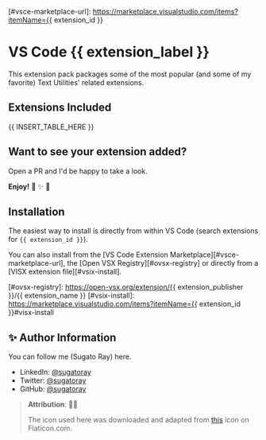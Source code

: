 <!-- markdownlint-disable MD041 -->
<!--- Comment Out the badges as they don't work anymore
[![vscode-badge][#vsce-svg-url-version]][#vsce-marketplace-url]
[![Installs][#vsce-svg-url-installs]][#vsce-marketplace-url] 
[![Downloads][#vsce-svg-url-downloads]][#vsce-marketplace-url]

[#vsce-svg-url-version]: https://vsmarketplacebadge.apphb.com/version/{{ extension_id }}.svg
[#vsce-svg-url-installs]: https://vsmarketplacebadge.apphb.com/installs/{{ extension_id }}.svg
[#vsce-svg-url-downloads]: https://vsmarketplacebadge.apphb.com/downloads/{{ extension_id }}.svg
--->
[#vsce-marketplace-url]: https://marketplace.visualstudio.com/items?itemName={{ extension_id }}
<!-- markdownlint-enable MD041 -->

# VS Code {{ extension_label }}

This extension pack packages some of the most popular (and some of my favorite) Text Utilities' related extensions.

## Extensions Included

<!-- ### TABLE: BEGIN ### -->

{{ INSERT_TABLE_HERE }}

<!-- ### TABLE: END ### -->

<!-- Sample row to fill up: __LABEL__, __EXTN__, __DESC__

| `01` | 🎁 [__LABEL__](https://marketplace.visualstudio.com/items?itemName=__EXTN__) <br/> <p><ul> __DESC__. </ul></p> |

-->

## Want to see your extension added?

Open a PR and I'd be happy to take a look.

__Enjoy!__ 🎁 ✨ 🎉

## Installation

The easiest way to install is directly from within VS Code (search extensions for `{{ extension_id }}`).

You can also install from the [VS Code Extension Marketplace][#vsce-marketplace-url], the [Open VSX Registry][#ovsx-registry] or directly from a [VISX extension file][#vsix-install].

[#ovsx-registry]: https://open-vsx.org/extension/{{ extension_publisher }}/{{ extension_name }}
[#vsix-install]: https://marketplace.visualstudio.com/items?itemName={{ extension_id }}#visx-install

<!---

## List of Emojis Used

- 🎁 : `:gift:`
- ✨ : `:sparkles:`
- 🎉 : `:tada:`

--->

## ✨ Author Information

You can follow me (Sugato Ray) here.

- LinkedIn: [@sugatoray](https://www.linkedin.com/in/sugatoray/)
- Twitter: [@sugatoray](https://twitter.com/sugatoray)
- GitHub: [@sugatoray](https://github.com/sugatoray)

> __Attribution__: :clap::clap:
>
> The icon used here was downloaded and adapted from <a href="https://www.flaticon.com/free-icons/server" title="server icons">this</a> icon on Flaticon.com.
> 
